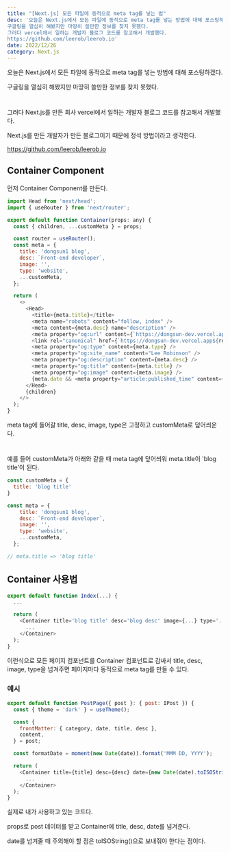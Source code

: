 ```yaml
---
title: "[Next.js] 모든 파일에 동적으로 meta tag를 넣는 법"
desc: '오늘은 Next.js에서 모든 파일에 동적으로 meta tag를 넣는 방법에 대해 포스팅하겠다.
구글링을 열심히 해봤지만 마땅히 쓸만한 정보를 찾지 못했다.
그러다 vercel에서 일하는 개발자 블로그 코드를 참고해서 개발했다.
https://github.com/leerob/leerob.io'
date: 2022/12/26
category: Next.js
---
```


오늘은 Next.js에서 모든 파일에 동적으로 meta tag를 넣는 방법에 대해 포스팅하겠다.

구글링을 열심히 해봤지만 마땅히 쓸만한 정보를 찾지 못했다.
#
그러다 Next.js를 만든 회사 vercel에서 일하는 개발자 블로그 코드를 참고해서 개발했다.

Next.js를 만든 개발자가 만든 블로그이기 때문에 정석 방법이라고 생각한다.

https://github.com/leerob/leerob.io

## Container Component

먼저 Container Component를 만든다.

```javascript
import Head from 'next/head';
import { useRouter } from 'next/router';

export default function Container(props: any) {
  const { children, ...customMeta } = props;

  const router = useRouter();
  const meta = {
    title: 'dongsun1 blog',
    desc: `Front-end developer`,
    image: '',
    type: 'website',
    ...customMeta,
  };

  return (
    <>
      <Head>
        <title>{meta.title}</title>
        <meta name="robots" content="follow, index" />
        <meta content={meta.desc} name="description" />
        <meta property="og:url" content={`https://dongsun-dev.vercel.app${router.asPath}`} />
        <link rel="canonical" href={`https://dongsun-dev.vercel.app${router.asPath}`} />
        <meta property="og:type" content={meta.type} />
        <meta property="og:site_name" content="Lee Robinson" />
        <meta property="og:description" content={meta.desc} />
        <meta property="og:title" content={meta.title} />
        <meta property="og:image" content={meta.image} />
        {meta.date && <meta property="article:published_time" content={meta.date} />}
      </Head>
      {children}
    </>
  );
}
```

meta tag에 들어갈 title, desc, image, type은 고정하고 customMeta로 덮어씌운다.
#
예를 들어 customMeta가 아래와 같을 때 meta tag에 덮어씌워 meta.title이 'blog title'이 된다.
```javascript
const customMeta = {
  title: 'blog title'
}

const meta = {
    title: 'dongsun1 blog',
    desc: `Front-end developer`,
    image: '',
    type: 'website',
    ...customMeta,
  };

// meta.title => 'blog title'
```

## Container 사용법
```javascript
export default function Index(...) {
  ...

  return (
    <Container title='blog title' desc='blog desc' image={...} type='...'>
      ...
    </Container>
  );
}
```

이런식으로 모든 페이지 컴포넌트를 Container 컴포넌트로 감싸서 title, desc, image, type을 넘겨주면 페이지마다 동적으로 meta tag를 만들 수 있다.


### 예시
```javascript
export default function PostPage({ post }: { post: IPost }) {
  const { theme = 'dark' } = useTheme();

  const {
    frontMatter: { category, date, title, desc },
    content,
  } = post;

  const formatDate = moment(new Date(date)).format('MMM DD, YYYY');

  return (
    <Container title={title} desc={desc} date={new Date(date).toISOString()}>
      ...
    </Container>
  );
}
```

실제로 내가 사용하고 있는 코드다.

props로 post 데이터를 받고 Container에 title, desc, date를 넘겨준다.

date를 넘겨줄 때 주의해야 할 점은 toISOString()으로 보내줘야 한다는 점이다.
